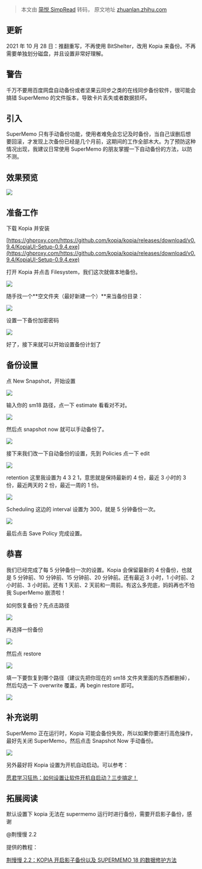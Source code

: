 > 本文由 [简悦 SimpRead](http://ksria.com/simpread/) 转码， 原文地址 [zhuanlan.zhihu.com](https://zhuanlan.zhihu.com/p/351606263)

更新
--

2021 年 10 月 28 日：推翻重写，不再使用 BitShelter，改用 Kopia 来备份。不再需要单独划分磁盘，并且设置非常好理解。

警告
--

千万不要用百度网盘自动备份或者坚果云同步之类的在线同步备份软件，很可能会搞错 SuperMemo 的文件版本，导致卡片丢失或者数据损坏。

**引入**
------

SuperMemo 只有手动备份功能，使用者难免会忘记及时备份，当自己误删后想要回滚，才发现上次备份已经是几个月前，这期间的工作全部木大。为了预防这种情况出现，我建议日常使用 SuperMemo 的朋友掌握一下自动备份的方法，以防不测。

**效果预览**
--------

![](https://pic2.zhimg.com/v2-b36b2bc5e89cd944c7bcd2ef701a174d_r.jpg)

**准备工作**
--------

下载 Kopia 并安装

[https://ghproxy.com/https://github.com/kopia/kopia/releases/download/v0.9.4/KopiaUI-Setup-0.9.4.exe](https://ghproxy.com/https://github.com/kopia/kopia/releases/download/v0.9.4/KopiaUI-Setup-0.9.4.exe)

打开 Kopia 并点击 Filesystem，我们这次就做本地备份。

![](https://pic3.zhimg.com/v2-2d1677aa654bbefa15f6119faba30f3a_r.jpg)

随手找一个**空文件夹（最好新建一个）**来当备份目录：

![](https://pic4.zhimg.com/v2-692a350bd6850d5b01dfcbc08936242b_r.jpg)

设置一下备份加密密码

![](https://pic4.zhimg.com/v2-71a50f5841cb1f58712fd1fff854dba3_r.jpg)

好了，接下来就可以开始设置备份计划了

备份设置
----

点 New Snapshot，开始设置

![](https://pic1.zhimg.com/v2-33b34ca8b74364d97919d843690cc668_r.jpg)

输入你的 sm18 路径，点一下 estimate 看看对不对。

![](https://pic1.zhimg.com/v2-a79481a0dde96e02032308b46d3f54cc_r.jpg)

然后点 snapshot now 就可以手动备份了。

![](https://pic1.zhimg.com/v2-cb9df5ab04136416255db28b7bf82ec0_r.jpg)

接下来我们改一下自动备份的设置，先到 Policies 点一下 edit

![](https://pic3.zhimg.com/v2-e31ccb355d33c1c111d2a130871dbc5e_r.jpg)

retention 这里我设置为 4 3 2 1，意思就是保持最新的 4 份，最近 3 小时的 3 份，最近两天的 2 份，最近一周的 1 份。

![](https://pic3.zhimg.com/v2-7721f10395116a77fecbdec658a7e52e_r.jpg)

Scheduling 这边的 interval 设置为 300，就是 5 分钟备份一次。

![](https://pic2.zhimg.com/v2-a84104d0bbfe5031fb4a6a2833d8077d_r.jpg)

最后点击 Save Policy 完成设置。

**恭喜**
------

我们已经完成了每 5 分钟备份一次的设置。Kopia 会保留最新的 4 份备份，也就是 5 分钟前、10 分钟前、15 分钟前、20 分钟前。还有最近 3 小时，1 小时前、2 小时前、3 小时前。还有 1 天前、2 天前和一周前。有这么多兜底，妈妈再也不怕我 SuperMemo 崩溃啦！

如何恢复备份？先点击路径

![](https://pic3.zhimg.com/v2-062493b48d1f3c4624c826898bd71df6_r.jpg)

再选择一份备份

![](https://pic2.zhimg.com/v2-38979ee3db8b4895ca652ec74e8f1391_r.jpg)

然后点 restore

![](https://pic4.zhimg.com/v2-9e338b109d11d2228ce1bbaf67d3605b_r.jpg)

填一下要恢复到哪个路径（建议先把你现在的 sm18 文件夹里面的东西都删掉），然后勾选一下 overwrite 覆盖，再 begin restore 即可。

![](https://pic1.zhimg.com/v2-2dbfd3cf1d2fd5f7474d0cd368d44340_r.jpg)

补充说明
----

SuperMemo 正在运行时，Kopia 可能会备份失败，所以如果你要进行高危操作，最好先关闭 SuperMemo，然后点击 Snapshot Now 手动备份。

![](https://pic1.zhimg.com/v2-754845629238a9b1d776e6a91e611c6c_r.jpg)

另外最好将 Kopia 设置为开机自动启动。可以参考：

[愿君学习狂热：如何设置让软件开机自启动？三步搞定！](https://zhuanlan.zhihu.com/p/265076894)

拓展阅读
----

默认设置下 kopia 无法在 supermemo 运行时进行备份，需要开启影子备份，感谢

@荆慢慢 2.2

提供的教程：

[荆慢慢 2.2：KOPIA 开启影子备份以及 SUPERMEMO 18 的数据修护方法](https://zhuanlan.zhihu.com/p/524574542)